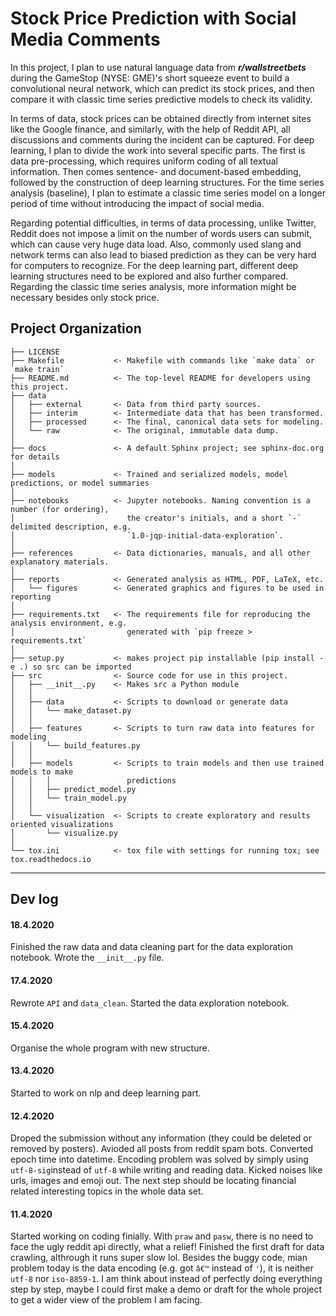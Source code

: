 Stock Price Prediction with Social Media Comments
==============================

In this project, I plan to use natural language data from ***r/wallstreetbets*** during the GameStop (NYSE: GME)'s short squeeze event to build a convolutional neural network, which can predict its stock prices, and then compare it with classic time series predictive models to check its validity.

In terms of data, stock prices can be obtained directly from internet sites like the Google finance, and similarly, with the help of Reddit API, all discussions and comments during the incident can be captured. For deep learning, I plan to divide the work into several specific parts. The first is data pre-processing, which requires uniform coding of all textual information. Then comes sentence- and document-based embedding, followed by the construction of deep learning structures. For the time series analysis (baseline), I plan to estimate a classic time series model on a longer period of time without introducing the impact of social media.

Regarding potential difficulties, in terms of data processing, unlike Twitter, Reddit does not impose a limit on the number of words users can submit, which can cause very huge data load. Also, commonly used slang and network terms can also lead to biased prediction as they can be very hard for computers to recognize. For the deep learning part, different deep learning structures need to be explored and also further compared. Regarding the classic time series analysis, more information might be necessary besides only stock price.

Project Organization
------------

    ├── LICENSE
    ├── Makefile           <- Makefile with commands like `make data` or `make train`
    ├── README.md          <- The top-level README for developers using this project.
    ├── data
    │   ├── external       <- Data from third party sources.
    │   ├── interim        <- Intermediate data that has been transformed.
    │   ├── processed      <- The final, canonical data sets for modeling.
    │   └── raw            <- The original, immutable data dump.
    │
    ├── docs               <- A default Sphinx project; see sphinx-doc.org for details
    │
    ├── models             <- Trained and serialized models, model predictions, or model summaries
    │
    ├── notebooks          <- Jupyter notebooks. Naming convention is a number (for ordering),
    │                         the creator's initials, and a short `-` delimited description, e.g.
    │                         `1.0-jqp-initial-data-exploration`.
    │
    ├── references         <- Data dictionaries, manuals, and all other explanatory materials.
    │
    ├── reports            <- Generated analysis as HTML, PDF, LaTeX, etc.
    │   └── figures        <- Generated graphics and figures to be used in reporting
    │
    ├── requirements.txt   <- The requirements file for reproducing the analysis environment, e.g.
    │                         generated with `pip freeze > requirements.txt`
    │
    ├── setup.py           <- makes project pip installable (pip install -e .) so src can be imported
    ├── src                <- Source code for use in this project.
    │   ├── __init__.py    <- Makes src a Python module
    │   │
    │   ├── data           <- Scripts to download or generate data
    │   │   └── make_dataset.py
    │   │
    │   ├── features       <- Scripts to turn raw data into features for modeling
    │   │   └── build_features.py
    │   │
    │   ├── models         <- Scripts to train models and then use trained models to make
    │   │   │                 predictions
    │   │   ├── predict_model.py
    │   │   └── train_model.py
    │   │
    │   └── visualization  <- Scripts to create exploratory and results oriented visualizations
    │       └── visualize.py
    │
    └── tox.ini            <- tox file with settings for running tox; see tox.readthedocs.io


------------
Dev log
------------
#### 18.4.2020
Finished the raw data and data cleaning part for the data exploration notebook. Wrote the `__init__.py` file.

#### 17.4.2020
Rewrote `API` and `data_clean`. Started the data exploration notebook.

#### 15.4.2020
Organise the whole program with new structure.

#### 13.4.2020
Started to work on nlp and deep learning part.

#### 12.4.2020
Droped the submission without any information (they could be deleted or removed by posters).
Avioded all posts from reddit spam bots.
Converted epoch time into datetime.
Encoding problem was solved by simply using `utf-8-sig`instead of `utf-8` while writing and reading data.
Kicked noises like urls, images and emoji out. 
The next step should be locating financial related interesting topics in the whole data set.

#### 11.4.2020
Started working on coding finially. With `praw` and `pasw`, there is no need to face the ugly reddit api directly, what a relief!
Finished the first draft for data crawling, althrough it runs super slow lol.
Besides the buggy code, mian problem today is the data encoding (e.g. got `â€™` instead of `'`), it is neither `utf-8` nor `iso-8859-1`.
I am think about instead of perfectly doing everything step by step, maybe I could first make a demo or draft for the whole project to get a wider view of the problem I am facing.
